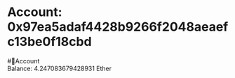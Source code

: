 
Account: 0x97ea5adaf4428b9266f2048aeaefc13be0f18cbd
===================================================
  
#📜Account  
Balance: 4.247083679428931 Ether